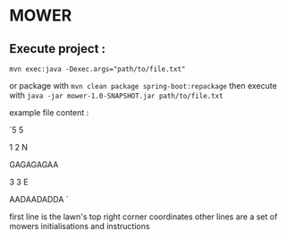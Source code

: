 # MOWER

## Execute project : 
`mvn exec:java -Dexec.args="path/to/file.txt"`

or package with 
`mvn clean package spring-boot:repackage`
then execute with
`java -jar mower-1.0-SNAPSHOT.jar path/to/file.txt`

example file content :

`5 5

1 2 N

GAGAGAGAA

3 3 E

AADAADADDA
`

first line is the lawn's top right corner coordinates
other lines are a set of mowers initialisations and instructions
